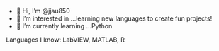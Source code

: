 - 👋 Hi, I’m @jjau850
- 👀 I’m interested in ...learning new languages to create fun projects!  
- 🌱 I’m currently learning ...Python 


Languages I know: LabVIEW, MATLAB, R 
<!---
jjau850/jjau850 is a ✨ special ✨ repository because its `README.md` (this file) appears on your GitHub profile.
You can click the Preview link to take a look at your changes.
--->
